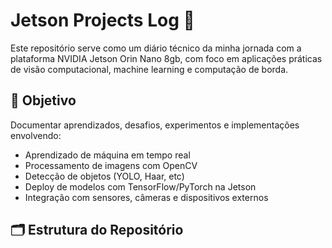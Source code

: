 # Jetson Projects Log 📓

Este repositório serve como um diário técnico da minha jornada com a plataforma NVIDIA Jetson Orin Nano 8gb, com foco em aplicações práticas de visão computacional, machine learning e computação de borda.

## 📌 Objetivo

Documentar aprendizados, desafios, experimentos e implementações envolvendo:
- Aprendizado de máquina em tempo real
- Processamento de imagens com OpenCV
- Detecção de objetos (YOLO, Haar, etc)
- Deploy de modelos com TensorFlow/PyTorch na Jetson
- Integração com sensores, câmeras e dispositivos externos

## 🗂 Estrutura do Repositório

